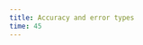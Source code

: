 ```yaml
---
title: Accuracy and error types
time: 45
---
```


<jupyter notebook-name="accuracy_and_error_types" course-code="DSBC" />